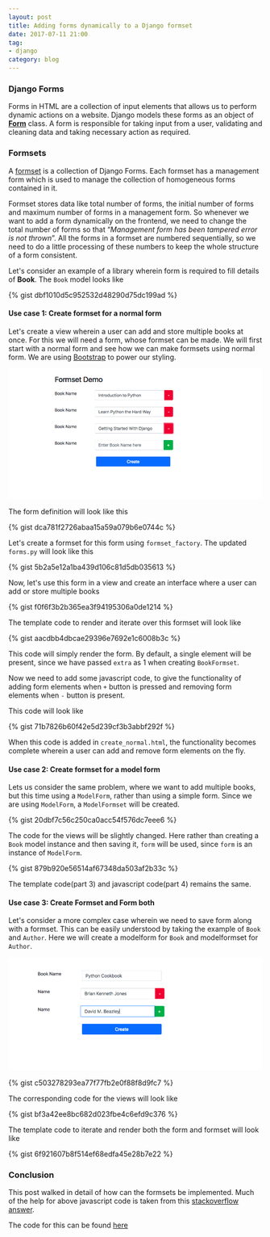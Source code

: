 ```yaml
---
layout: post
title: Adding forms dynamically to a Django formset
date: 2017-07-11 21:00
tag:
- django
category: blog
---
```


### Django Forms

Forms in HTML are a collection of input elements that allows us to perform dynamic actions on a website. Django models these forms as an object of [**Form**](https://docs.djangoproject.com/en/2.0/topics/forms/) class. A form is responsible for taking input from a user, validating and cleaning data and taking necessary action as required.

### Formsets

A [formset](https://docs.djangoproject.com/en/2.0/topics/forms/formsets/) is a collection of Django Forms. Each formset has a management form which is used to manage the collection of homogeneous forms contained in it.

Formset stores data like total number of forms, the initial number of forms and maximum number of forms in a management form. So whenever we want to add a form dynamically on the frontend, we need to change the total number of forms so that “*Management form has been tampered error is not thrown*”. All the forms in a formset are numbered sequentially, so we need to do a little processing of these numbers to keep the whole structure of a form consistent.

Let's consider an example of a library wherein form is required to fill details of **Book**. The `Book` model looks like

{% gist dbf1010d5c952532d48290d75dc199ad %}

#### Use case 1: Create formset for a normal form

Let's create a view wherein a user can add and store multiple books at once. For this we will need a form, whose formset can be made. We will first start with a normal form and see how we can make formsets using normal form. We are using [Bootstrap](https://getbootstrap.com/) to power our styling.

![normal-dynamic-formset](/public/img/book_formset.png "Dynamic Formsets")

The form definition will look like this

{% gist dca781f2726abaa15a59a079b6e0744c %}

Let's create a formset for this form using `formset_factory`. The updated `forms.py` will look like this

{% gist 5b2a5e12a1ba439d106c81d5db035613 %}

Now, let's use this form in a view and create an interface where a user can add or store multiple books

{% gist f0f6f3b2b365ea3f94195306a0de1214 %}

The template code to render and iterate over this formset will look like

{% gist aacdbb4dbcae29396e7692e1c6008b3c %}

This code will simply render the form. By default, a single element will be present, since we have passed `extra` as 1 when creating `BookFormset`.

Now we need to add some javascript code, to give the functionality of adding form elements when `+` button is pressed and removing form elements when `-` button is present.

This code will look like

{% gist 71b7826b60f42e5d239cf3b3abbf292f %}

When this code is added in `create_normal.html`, the functionality becomes complete wherein a user can add and remove form elements on the fly.

#### Use case 2: Create formset for a model form

Lets us consider the same problem, where we want to add multiple books, but this time using a `ModelForm`, rather than using a simple form. Since we are using `ModelForm`, a `ModelFormset` will be created.

{% gist 20dbf7c56c250ca0acc54f576dc7eee6 %}

The code for the views will be slightly changed. Here rather than creating a `Book` model instance and then saving it, `form` will be used, since `form` is an instance of `ModelForm`.

{% gist 879b920e56514af67348da503af2b33c %}

The template code(part 3) and javascript code(part 4) remains the same.

#### Use case 3: Create Formset and Form both

Let's consider a more complex case wherein we need to save form along with a formset. This can be easily understood by taking the example of `Book` and `Author`. Here we will create a modelform for `Book` and modelformset for `Author`.

![normal-dynamic-formset](/public/img/book_with_author.png "Form with Formsets")

{% gist c503278293ea77f77fb2e0f88f8d9fc7 %}

The corresponding code for the views will look like

{% gist bf3a42ee8bc682d023fbe4c6efd9c376 %}

The template code to iterate and render both the form and formset will look like

{% gist 6f921607b8f514ef68edfa45e28b7e22 %}

### Conclusion

This post walked in detail of how can the formsets be implemented. Much of the help for above javascript code is taken from this [stackoverflow answer](https://stackoverflow.com/a/669982/2534102).

The code for this can be found [here](https://github.com/taranjeet/django-library-app)
